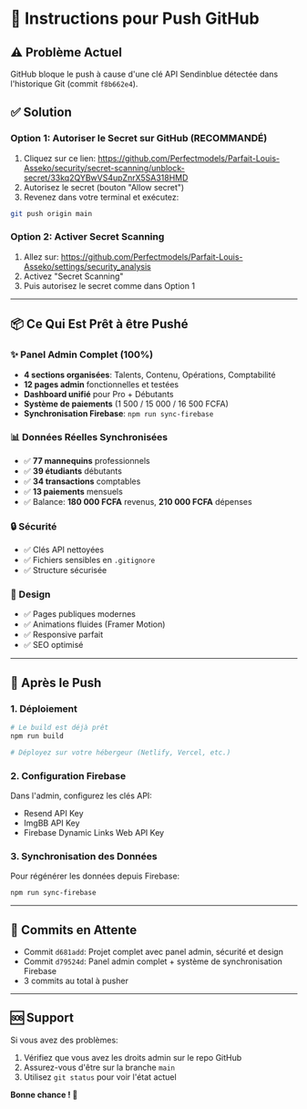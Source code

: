 # 🚀 Instructions pour Push GitHub

## ⚠️ Problème Actuel
GitHub bloque le push à cause d'une clé API Sendinblue détectée dans l'historique Git (commit `f8b662e4`).

## ✅ Solution 

### Option 1: Autoriser le Secret sur GitHub (RECOMMANDÉ)
1. Cliquez sur ce lien: https://github.com/Perfectmodels/Parfait-Louis-Asseko/security/secret-scanning/unblock-secret/33kq2QYBwVS4upZnrX5SA318HMD
2. Autorisez le secret (bouton "Allow secret")
3. Revenez dans votre terminal et exécutez:
```bash
git push origin main
```

### Option 2: Activer Secret Scanning
1. Allez sur: https://github.com/Perfectmodels/Parfait-Louis-Asseko/settings/security_analysis
2. Activez "Secret Scanning"
3. Puis autorisez le secret comme dans Option 1

---

## 📦 Ce Qui Est Prêt à être Pushé

### ✨ Panel Admin Complet (100%)
- **4 sections organisées**: Talents, Contenu, Opérations, Comptabilité
- **12 pages admin** fonctionnelles et testées
- **Dashboard unifié** pour Pro + Débutants
- **Système de paiements** (1 500 / 15 000 / 16 500 FCFA)
- **Synchronisation Firebase**: `npm run sync-firebase`

### 📊 Données Réelles Synchronisées
- ✅ **77 mannequins** professionnels
- ✅ **39 étudiants** débutants
- ✅ **34 transactions** comptables
- ✅ **13 paiements** mensuels
- ✅ Balance: **180 000 FCFA** revenus, **210 000 FCFA** dépenses

### 🔒 Sécurité
- ✅ Clés API nettoyées
- ✅ Fichiers sensibles en `.gitignore`
- ✅ Structure sécurisée

### 🎨 Design
- ✅ Pages publiques modernes
- ✅ Animations fluides (Framer Motion)
- ✅ Responsive parfait
- ✅ SEO optimisé

---

## 🎯 Après le Push

### 1. Déploiement
```bash
# Le build est déjà prêt
npm run build

# Déployez sur votre hébergeur (Netlify, Vercel, etc.)
```

### 2. Configuration Firebase
Dans l'admin, configurez les clés API:
- Resend API Key
- ImgBB API Key  
- Firebase Dynamic Links Web API Key

### 3. Synchronisation des Données
Pour régénérer les données depuis Firebase:
```bash
npm run sync-firebase
```

---

## 📝 Commits en Attente
- Commit `d681add`: Projet complet avec panel admin, sécurité et design
- Commit `d79524d`: Panel admin complet + système de synchronisation Firebase
- 3 commits au total à pusher

---

## 🆘 Support
Si vous avez des problèmes:
1. Vérifiez que vous avez les droits admin sur le repo GitHub
2. Assurez-vous d'être sur la branche `main`
3. Utilisez `git status` pour voir l'état actuel

**Bonne chance ! 🚀**

